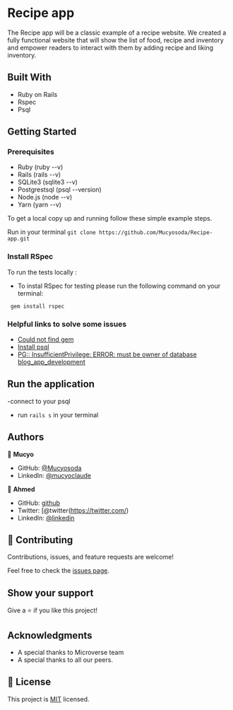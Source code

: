# Recipe app
The Recipe app will be a classic example of a recipe website. We created a fully functional website that will show the list of food, recipe and inventory and empower readers to interact with them by adding recipe and liking inventory.

## Built With

* Ruby on Rails
* Rspec
* Psql

## Getting Started

### Prerequisites

* Ruby (ruby --v)
* Rails (rails --v)
* SQLite3 (sqlite3 --v)
* Postgrestsql (psql --version)
* Node.js (node --v)
* Yarn (yarn --v)

To get a local copy up and running follow these simple example steps.

Run in your terminal `git clone https://github.com/Mucyosoda/Recipe-app.git`

### Install RSpec

To run the tests locally :

* To instal RSpec for testing please run the following command on your terminal:

 ` gem install rspec`

### Helpful links to solve some issues

* [Could not find gem](https://stackoverflow.com/questions/32491201/could-not-find-gem-pg-0-12-4-ruby-in-any-of-the-gem-sources-listed-in-your)
* [Install psql](https://harshityadav95.medium.com/postgresql-in-windows-subsystem-for-linux-wsl-6dc751ac1ff3)
* [PG:: InsufficientPrivilege: ERROR:  must be owner of database blog_app_development](https://stackoverflow.com/questions/25610753/activerecordstatementinvalid-pgerror-error-must-be-owner-of-database)


## Run the application
-connect to your psql
-  run `rails s` in your terminal

## Authors
👤 **Mucyo**

- GitHub: [@Mucyosoda](https://github.com/mucyosoda)
- LinkedIn: [@mucyoclaude](https://www.linkedin.com/in/mucyoclaude)

👤 **Ahmed**
* GitHub: [github](https://github.com/)
* Twitter: [@twitter(https://twitter.com/)
* LinkedIn: [@linkedin](https://www.linkedin.com/in)

## 🤝 Contributing

Contributions, issues, and feature requests are welcome!

Feel free to check the [issues page](../../issues).

## Show your support

Give a ⭐️ if you like this project!

## Acknowledgments

- A special thanks to Microverse team
- A special thanks to all our peers.

## 📝 License

This project is [MIT](./MIT.md) licensed.